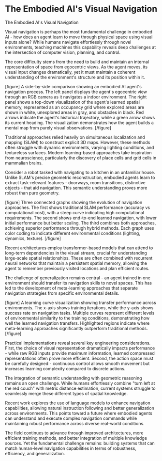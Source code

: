 # The Embodied AI's Visual Navigation

The Embodied AI's Visual Navigation

Visual navigation is perhaps the most fundamental challenge in embodied AI - how does an agent learn to move through physical space using visual inputs alone? While humans navigate effortlessly through novel environments, teaching machines this capability reveals deep challenges at the intersection of computer vision, planning, and control.

The core difficulty stems from the need to build and maintain an internal representation of space from egocentric views. As the agent moves, its visual input changes dramatically, yet it must maintain a coherent understanding of the environment's structure and its position within it.

[figure]
A side-by-side comparison showing an embodied AI agent's navigation process. The left panel displays the agent's egocentric view through an RGB camera as it navigates a indoor environment. The right panel shows a top-down visualization of the agent's learned spatial memory, represented as an occupancy grid where explored areas are shown in white, unexplored areas in gray, and obstacles in black. Red arrows indicate the agent's historical trajectory, while a green arrow shows its current heading. The visualization demonstrates how the agent builds a mental map from purely visual observations.
[/figure]

Traditional approaches relied heavily on simultaneous localization and mapping (SLAM) to construct explicit 3D maps. However, these methods often struggle with dynamic environments, varying lighting conditions, and textureless surfaces. Modern learning-based approaches take inspiration from neuroscience, particularly the discovery of place cells and grid cells in mammalian brains.

Consider a robot tasked with navigating to a kitchen in an unfamiliar house. Unlike SLAM's precise geometric reconstruction, embodied agents learn to extract task-relevant features - doorways, room transitions, distinctive objects - that aid navigation. This semantic understanding proves more robust than pure geometry.

[figure]
Three connected graphs showing the evolution of navigation approaches. The first shows traditional SLAM performance (accuracy vs computational cost), with a steep curve indicating high computational requirements. The second shows end-to-end learned navigation, with lower initial performance but better scaling. The third combines both approaches, achieving superior performance through hybrid methods. Each graph uses color coding to indicate different environmental conditions (lighting, dynamics, texture).
[/figure]

Recent architectures employ transformer-based models that can attend to long-term dependencies in the visual stream, crucial for understanding large-scale spatial relationships. These are often combined with recurrent neural networks that maintain a persistent spatial memory, allowing the agent to remember previously visited locations and plan efficient routes.

The challenge of generalization remains central - an agent trained in one environment should transfer its navigation skills to novel spaces. This has led to the development of meta-learning approaches that separate navigation strategies from specific environmental details.

[figure]
A learning curve visualization showing transfer performance across environments. The x-axis shows training iterations, while the y-axis shows success rate on navigation tasks. Multiple curves represent different levels of environmental similarity to the training conditions, demonstrating how well the learned navigation transfers. Highlighted regions indicate where meta-learning approaches significantly outperform traditional methods.
[/figure]

Practical implementations reveal several key engineering considerations. First, the choice of visual representation dramatically impacts performance - while raw RGB inputs provide maximum information, learned compressed representations often prove more efficient. Second, the action space must be carefully designed - continuous control allows smooth movement but increases learning complexity compared to discrete actions.

The integration of semantic understanding with geometric reasoning remains an open challenge. While humans effortlessly combine "turn left at the red couch" with metric distance estimation, current systems struggle to seamlessly merge these different types of spatial knowledge.

Recent work explores the use of language models to enhance navigation capabilities, allowing natural instruction following and better generalization across environments. This points toward a future where embodied agents can understand and execute complex navigation commands while maintaining robust performance across diverse real-world conditions.

The field continues to advance through improved architectures, more efficient training methods, and better integration of multiple knowledge sources. Yet the fundamental challenge remains: building systems that can match human-level navigation capabilities in terms of robustness, efficiency, and generalization.